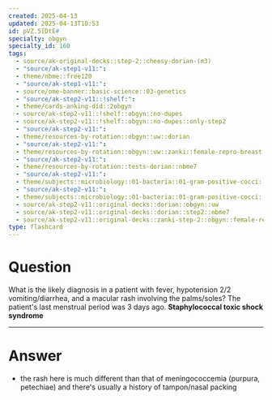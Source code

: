 ```yaml
---
created: 2025-04-13
updated: 2025-04-13T10:53
id: pVZ.5[DtE#
specialty: obgyn
specialty_id: 160
tags:
  - source/ak-original-decks::step-2::cheesy-dorian-(m3)
  - "source/ak-step1-v11:": 
  - theme/nbme::free120
  - "source/ak-step1-v11:": 
  - source/ome-banner::basic-science::03-genetics
  - "source/ak-step2-v11::!shelf:": 
  - theme/cards-anking-did::2obgyn
  - source/ak-step2-v11::!shelf::obgyn::no-dupes
  - source/ak-step2-v11::!shelf::obgyn::no-dupes::only-step2
  - "source/ak-step2-v11:": 
  - theme/resources-by-rotation::obgyn::uw::dorian
  - "source/ak-step2-v11:": 
  - theme/resources-by-rotation::obgyn::uw::zanki::female-repro-breast
  - "source/ak-step2-v11:": 
  - theme/resources-by-rotation::tests-dorian::nbme7
  - "source/ak-step2-v11:": 
  - theme/subjects::microbiology::01-bacteria::01-gram-positive-cocci::staph-aureus
  - "source/ak-step2-v11:": 
  - theme/subjects::microbiology::01-bacteria::01-gram-positive-cocci::staph-aureus::toxic-shock-syndrome
  - source/ak-step2-v11::original-decks::dorian::obgyn::uw
  - source/ak-step2-v11::original-decks::dorian::step2::nbme7
  - source/ak-step2-v11::original-decks::zanki-step-2::obgyn::female-repro-&-breast"
type: flashcard
---
```


# Question
What is the likely diagnosis in a patient with fever, hypotension 2/2 vomiting/diarrhea, and a macular rash involving the palms/soles? The patient's last menstrual period was 3 days ago.    **Staphylococcal toxic shock syndrome**

---

# Answer
- the rash here is much different than that of meningococcemia (purpura, petechiae) and there's usually a history of tampon/nasal packing